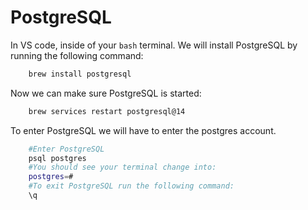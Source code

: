 # PostgreSQL

In VS code, inside of your `bash` terminal. We will install PostgreSQL
by running the following command:

```bash
    brew install postgresql
```

Now we can make sure PostgreSQL is started:

```bash
    brew services restart postgresql@14
```

To enter PostgreSQL we will have to enter the postgres account.
```bash
    #Enter PostgreSQL
    psql postgres
    #You should see your terminal change into:
    postgres=# 
    #To exit PostgreSQL run the following command:
    \q
```
